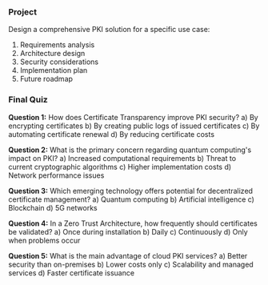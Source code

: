 ### Project
Design a comprehensive PKI solution for a specific use case:
1. Requirements analysis
2. Architecture design
3. Security considerations
4. Implementation plan
5. Future roadmap

### Final Quiz


**Question 1:** How does Certificate Transparency improve PKI security?
a) By encrypting certificates
b) By creating public logs of issued certificates
c) By automating certificate renewal
d) By reducing certificate costs

**Question 2:** What is the primary concern regarding quantum computing's impact on PKI?
a) Increased computational requirements
b) Threat to current cryptographic algorithms
c) Higher implementation costs
d) Network performance issues

**Question 3:** Which emerging technology offers potential for decentralized certificate management?
a) Quantum computing
b) Artificial intelligence
c) Blockchain
d) 5G networks

**Question 4:** In a Zero Trust Architecture, how frequently should certificates be validated?
a) Once during installation
b) Daily
c) Continuously
d) Only when problems occur

**Question 5:** What is the main advantage of cloud PKI services?
a) Better security than on-premises
b) Lower costs only
c) Scalability and managed services
d) Faster certificate issuance

